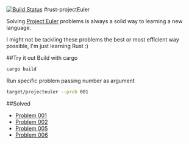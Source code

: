 [![Build Status](https://travis-ci.org/adrianObel/rust-projectEuler.svg?branch=master)](https://travis-ci.org/adrianObel/rust-projectEuler)
#rust-projectEuler

Solving [Project Euler](http://www.projecteuler.net) problems is always a solid
way to learning a new language.

I might not be tackling these problems the best or most efficient way possible,
I'm just learning Rust :)

##Try it out
Build with cargo
```bash
cargo build
```
Run specific problem passing number as argument

```bash
target/projecteuler --prob 001
```
##Solved
* [Problem 001](src/prob1.rs)
* [Problem 002](src/prob2.rs)
* [Problem 005](src/prob5.rs)
* [Problem 006](src/prob6.rs)
